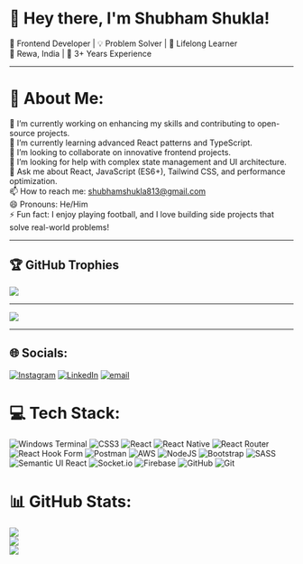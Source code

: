 # 👋 Hey there, I'm Shubham Shukla!

🚀 Frontend Developer | 💡 Problem Solver | 🎯 Lifelong Learner  
📍 Rewa, India | 💼 3+ Years Experience

---
# 💫 About Me:
🔭 I’m currently working on enhancing my skills and contributing to open-source projects.  <br>🌱 I’m currently learning advanced React patterns and TypeScript.  <br>👯 I’m looking to collaborate on innovative frontend projects.  <br>🤔 I’m looking for help with complex state management and UI architecture.  <br>💬 Ask me about React, JavaScript (ES6+), Tailwind CSS, and performance optimization.  <br>📫 How to reach me: shubhamshukla813@gmail.com  <br>😄 Pronouns: He/Him  <br>⚡ Fun fact: I enjoy playing football, and I love building side projects that solve real-world problems!<br>

---
## 🏆 GitHub Trophies
![](https://github-profile-trophy.vercel.app/?username=Shubh-411&theme=default_repocard&no-frame=false&no-bg=false&margin-w=4)

---
[![](https://visitcount.itsvg.in/api?id=Shubh-411&icon=9&color=11)](https://visitcount.itsvg.in)

---

## 🌐 Socials:
[![Instagram](https://img.shields.io/badge/Instagram-%23E4405F.svg?logo=Instagram&logoColor=white)](https://instagram.com/shukla__shubh) [![LinkedIn](https://img.shields.io/badge/LinkedIn-%230077B5.svg?logo=linkedin&logoColor=white)](https://linkedin.com/in/https://www.linkedin.com/in/shubham04shukla/) [![email](https://img.shields.io/badge/Email-D14836?logo=gmail&logoColor=white)](mailto:shubhamshukla813@gmail.com) 

# 💻 Tech Stack:
![Windows Terminal](https://img.shields.io/badge/Windows%20Terminal-%234D4D4D.svg?style=for-the-badge&logo=windows-terminal&logoColor=white) ![CSS3](https://img.shields.io/badge/css3-%231572B6.svg?style=for-the-badge&logo=css3&logoColor=white) ![React](https://img.shields.io/badge/react-%2320232a.svg?style=for-the-badge&logo=react&logoColor=%2361DAFB) ![React Native](https://img.shields.io/badge/react_native-%2320232a.svg?style=for-the-badge&logo=react&logoColor=%2361DAFB) ![React Router](https://img.shields.io/badge/React_Router-CA4245?style=for-the-badge&logo=react-router&logoColor=white) ![React Hook Form](https://img.shields.io/badge/React%20Hook%20Form-%23EC5990.svg?style=for-the-badge&logo=reacthookform&logoColor=white) ![Postman](https://img.shields.io/badge/Postman-FF6C37?style=for-the-badge&logo=postman&logoColor=white) ![AWS](https://img.shields.io/badge/AWS-%23FF9900.svg?style=for-the-badge&logo=amazon-aws&logoColor=white) ![NodeJS](https://img.shields.io/badge/node.js-6DA55F?style=for-the-badge&logo=node.js&logoColor=white) ![Bootstrap](https://img.shields.io/badge/bootstrap-%238511FA.svg?style=for-the-badge&logo=bootstrap&logoColor=white) ![SASS](https://img.shields.io/badge/SASS-hotpink.svg?style=for-the-badge&logo=SASS&logoColor=white) ![Semantic UI React](https://img.shields.io/badge/Semantic%20UI%20React-%2335BDB2.svg?style=for-the-badge&logo=SemanticUIReact&logoColor=white) ![Socket.io](https://img.shields.io/badge/Socket.io-black?style=for-the-badge&logo=socket.io&badgeColor=010101) ![Firebase](https://img.shields.io/badge/firebase-a08021?style=for-the-badge&logo=firebase&logoColor=ffcd34) ![GitHub](https://img.shields.io/badge/github-%23121011.svg?style=for-the-badge&logo=github&logoColor=white) ![Git](https://img.shields.io/badge/git-%23F05033.svg?style=for-the-badge&logo=git&logoColor=white)
# 📊 GitHub Stats:
![](https://github-readme-stats.vercel.app/api?username=Shubh-411&theme=dracula&hide_border=false&include_all_commits=true&count_private=true)<br/>
![](https://nirzak-streak-stats.vercel.app/?user=Shubh-411&theme=dracula&hide_border=false)<br/>
![](https://github-readme-stats.vercel.app/api/top-langs/?username=Shubh-411&theme=dracula&hide_border=false&include_all_commits=true&count_private=true&layout=compact)




